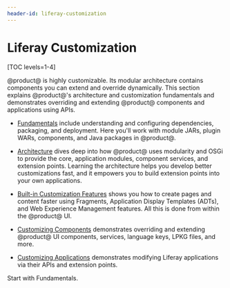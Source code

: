 ```yaml
---
header-id: liferay-customization
---
```


# Liferay Customization

[TOC levels=1-4]

@product@ is highly customizable. Its modular architecture contains components
you can extend and override dynamically. This section explains @product@'s
architecture and customization fundamentals and demonstrates overriding and
extending @product@ components and applications using APIs. 

-   [Fundamentals](/docs/7-2/customization/-/knowledge_base/c/fundamentals)
    include understanding and configuring dependencies, packaging, and
    deployment. Here you'll work with module JARs, plugin WARs, components, and
    Java packages in @product@. 
 
-   [Architecture](/docs/7-2/customization/-/knowledge_base/c/architecture)
    dives deep into how @product@ uses modularity and OSGi to provide the core,
    application modules, component services, and extension points. Learning the
    architecture helps you develop better customizations fast, and it empowers
    you to build extension points into your own applications.

-   [Built-in Customization Features](/docs/7-2/customization/-/knowledge_base/c/built-in-customization-features)
    shows you how to create pages and content faster using Fragments,
    Application Display Templates (ADTs), and Web Experience Management
    features. All this is done from within the @product@ UI.

-   [Customizing Components](/docs/7-2/customization/-/knowledge_base/c/customizing-components)
    demonstrates overriding and extending @product@ UI components, services,
    language keys, LPKG files, and more. 

-   [Customizing Applications](/docs/7-2/customization/-/knowledge_base/c/customizing-applications)
    demonstrates modifying Liferay applications via their APIs and extension
    points. 

Start with Fundamentals. 

